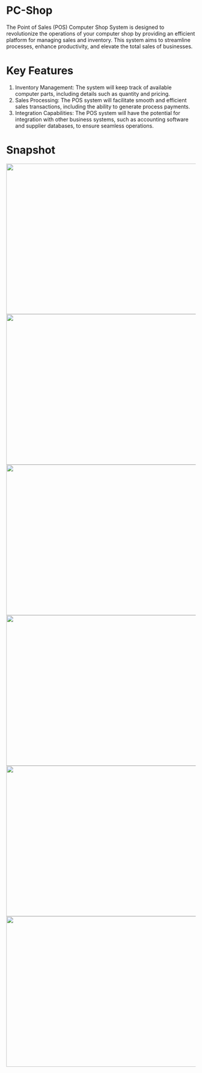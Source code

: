 # PC-Shop
<p>The Point of Sales (POS) Computer Shop System is designed to revolutionize the operations of your computer shop by providing an efficient platform for managing sales and inventory. This system aims to streamline processes, enhance productivity, and elevate the total sales of businesses.</p>

# Key Features
<ol>
  <li>Inventory Management: The system will keep track of available computer parts, including details such as quantity and pricing.</li>
  <li>Sales Processing: The POS system will facilitate smooth and efficient sales transactions, including the ability to generate process payments.</li>
  <li>Integration Capabilities: The POS system will have the potential for integration with other business systems, such as accounting software and supplier databases, to ensure seamless operations.</li>
</ol>

# Snapshot
<img src="https://github.com/angstvra/PC-Shop/assets/93997417/b94b7b46-a0e6-4e86-b2bf-7c4490532df3" width="600" height="400">
<img src="https://github.com/angstvra/PC-Shop/assets/93997417/0451bb5b-bc80-47e9-8dfb-44625e8c78ef" width="600" height="400">
<img src="https://github.com/angstvra/PC-Shop/assets/93997417/88c30310-1566-4bc5-bafb-31239ea183d9" width="600" height="400">
<img src="https://github.com/angstvra/PC-Shop/assets/93997417/ba8db57f-2d65-42bc-9fd4-6b1038118e15" width="600" height="400">
<img src="https://github.com/angstvra/PC-Shop/assets/93997417/f9045314-c151-4ac6-ab25-0b785d655040" width="600" height="400">
<img src="https://github.com/angstvra/PC-Shop/assets/93997417/e04ac7c4-b97f-4a89-af30-f71e71e87587" width="600" height="400">



